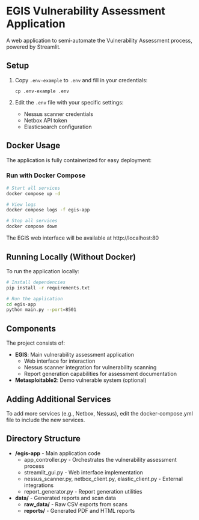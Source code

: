 # EGIS Vulnerability Assessment Application

A web application to semi-automate the Vulnerability Assessment process, powered by Streamlit.

## Setup

1. Copy `.env-example` to `.env` and fill in your credentials:
   ```
   cp .env-example .env
   ```

2. Edit the `.env` file with your specific settings:
   - Nessus scanner credentials
   - Netbox API token
   - Elasticsearch configuration

## Docker Usage

The application is fully containerized for easy deployment:

### Run with Docker Compose

```bash
# Start all services
docker compose up -d

# View logs
docker compose logs -f egis-app

# Stop all services
docker compose down
```

The EGIS web interface will be available at http://localhost:80

## Running Locally (Without Docker)

To run the application locally:

```bash
# Install dependencies
pip install -r requirements.txt

# Run the application
cd egis-app
python main.py --port=8501
```

## Components

The project consists of:

- **EGIS**: Main vulnerability assessment application
  - Web interface for interaction
  - Nessus scanner integration for vulnerability scanning
  - Report generation capabilities for assessment documentation
- **Metasploitable2**: Demo vulnerable system (optional)

## Adding Additional Services

To add more services (e.g., Netbox, Nessus), edit the docker-compose.yml file to include the new services.

## Directory Structure

- **/egis-app** - Main application code
  - app_controller.py - Orchestrates the vulnerability assessment process
  - streamlit_gui.py - Web interface implementation
  - nessus_scanner.py, netbox_client.py, elastic_client.py - External integrations
  - report_generator.py - Report generation utilities
- **data/** - Generated reports and scan data
  - **raw_data/** - Raw CSV exports from scans
  - **reports/** - Generated PDF and HTML reports 